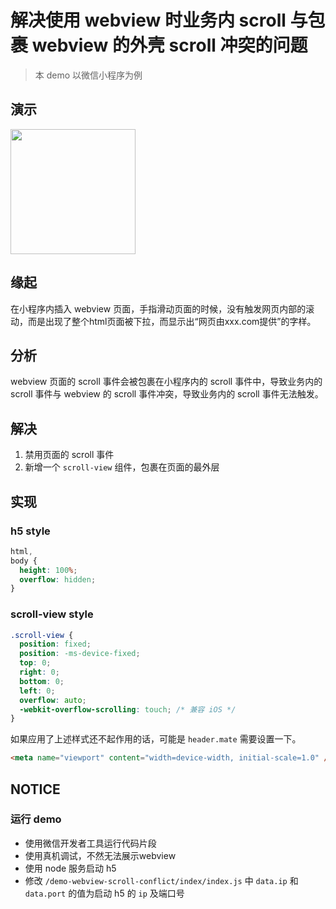 # 解决使用 webview 时业务内 scroll 与包裹 webview 的外壳 scroll 冲突的问题

> 本 demo 以微信小程序为例

## 演示

<img src="https://user-images.githubusercontent.com/32833804/154808256-f9b6905f-ca41-410b-acd6-2f5569b32345.gif" width="200px" />

## 缘起

在小程序内插入 webview 页面，手指滑动页面的时候，没有触发网页内部的滚动，而是出现了整个html页面被下拉，而显示出“网页由xxx.com提供”的字样。

## 分析

webview 页面的 scroll 事件会被包裹在小程序内的 scroll 事件中，导致业务内的 scroll 事件与 webview 的 scroll 事件冲突，导致业务内的 scroll 事件无法触发。

## 解决

1. 禁用页面的 scroll 事件
2. 新增一个 `scroll-view` 组件，包裹在页面的最外层

## 实现

### h5 style

```css
html,
body {
  height: 100%;
  overflow: hidden;
}
```

### scroll-view style

```css
.scroll-view {
  position: fixed;
  position: -ms-device-fixed;
  top: 0;
  right: 0;
  bottom: 0;
  left: 0;
  overflow: auto;
  -webkit-overflow-scrolling: touch; /* 兼容 iOS */
}
```

如果应用了上述样式还不起作用的话，可能是 `header.mate` 需要设置一下。

```html
<meta name="viewport" content="width=device-width, initial-scale=1.0" />
```

## NOTICE

### 运行 demo

- 使用微信开发者工具运行代码片段
- 使用真机调试，不然无法展示webview
- 使用 node 服务启动 h5
- 修改 `/demo-webview-scroll-conflict/index/index.js` 中 `data.ip` 和 `data.port` 的值为启动 h5 的 `ip` 及端口号
